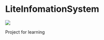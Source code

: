 # LiteInfomationSystem



[![](https://img.shields.io/badge/Schedule-In%20Preparation-%23ff69b4)](https://github.com/Cloudwhile/LightInfomationSystem/)

Project for learning
